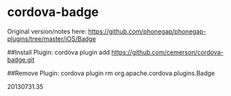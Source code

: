 cordova-badge
=============

Original version/notes here:
https://github.com/phonegap/phonegap-plugins/tree/master/iOS/Badge

##Install Plugin:
cordova plugin add https://github.com/cemerson/cordova-badge.git

##Remove Plugin:
cordova plugin rm org.apache.cordova.plugins.Badge

20130731.35
